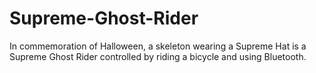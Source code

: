 # Supreme-Ghost-Rider
In commemoration of Halloween, a skeleton wearing a Supreme Hat is a Supreme Ghost Rider controlled by riding a bicycle and using Bluetooth.
